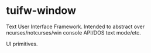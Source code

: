 # tuifw-window

Text User Interface Framework. Intended to abstract over ncurses/notcurses/win console API/DOS text mode/etc.

UI primitives.
